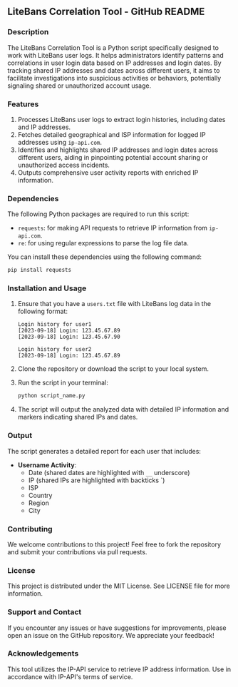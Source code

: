 ## LiteBans Correlation Tool - GitHub README

### Description

The LiteBans Correlation Tool is a Python script specifically designed to work with LiteBans user logs. It helps administrators identify patterns and correlations in user login data based on IP addresses and login dates. By tracking shared IP addresses and dates across different users, it aims to facilitate investigations into suspicious activities or behaviors, potentially signaling shared or unauthorized account usage.

### Features

1. Processes LiteBans user logs to extract login histories, including dates and IP addresses.
2. Fetches detailed geographical and ISP information for logged IP addresses using `ip-api.com`.
3. Identifies and highlights shared IP addresses and login dates across different users, aiding in pinpointing potential account sharing or unauthorized access incidents.
4. Outputs comprehensive user activity reports with enriched IP information.

### Dependencies

The following Python packages are required to run this script:

- `requests`: for making API requests to retrieve IP information from `ip-api.com`.
- `re`: for using regular expressions to parse the log file data.

You can install these dependencies using the following command:

```sh
pip install requests
```

### Installation and Usage

1. Ensure that you have a `users.txt` file with LiteBans log data in the following format:
   
   ```
   Login history for user1
   [2023-09-18] Login: 123.45.67.89
   [2023-09-18] Login: 123.45.67.90
   
   Login history for user2
   [2023-09-18] Login: 123.45.67.89
   ```

2. Clone the repository or download the script to your local system.
   
3. Run the script in your terminal:

   ```sh
   python script_name.py
   ```

4. The script will output the analyzed data with detailed IP information and markers indicating shared IPs and dates.

### Output

The script generates a detailed report for each user that includes:

- **Username Activity**:
  - Date (shared dates are highlighted with `__` underscore)
  - IP (shared IPs are highlighted with backticks `)
  - ISP
  - Country
  - Region
  - City

### Contributing

We welcome contributions to this project! Feel free to fork the repository and submit your contributions via pull requests.

### License

This project is distributed under the MIT License. See LICENSE file for more information.

### Support and Contact

If you encounter any issues or have suggestions for improvements, please open an issue on the GitHub repository. We appreciate your feedback!

### Acknowledgements

This tool utilizes the IP-API service to retrieve IP address information. Use in accordance with IP-API's terms of service.
